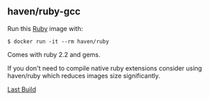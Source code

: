 ## haven/ruby-gcc

Run this [Ruby][] image with:

    $ docker run -it --rm haven/ruby

Comes with ruby 2.2 and gems.

If you don't need to compile native ruby extensions consider using haven/ruby which reduces images size significantly.

[Last Build][packages]

[Ruby]: http://ruby-lang.org/
[packages]: PACKAGES.md
